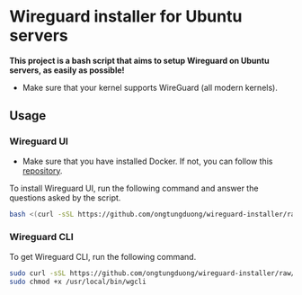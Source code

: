 # Wireguard installer for Ubuntu servers

**This project is a bash script that aims to setup Wireguard on Ubuntu servers, as easily as possible!**

- Make sure that your kernel supports WireGuard (all modern kernels).

## Usage

### Wireguard UI

- Make sure that you have installed Docker. If not, you can follow this [repository](https://github.com/ongtungduong/docker-installer).

To install Wireguard UI, run the following command and answer the questions asked by the script.

```bash
bash <(curl -sSL https://github.com/ongtungduong/wireguard-installer/raw/main/wireguard-ui.sh)
```

### Wireguard CLI

To get Wireguard CLI, run the following command.

```bash
sudo curl -sSL https://github.com/ongtungduong/wireguard-installer/raw/main/wireguard-cli.sh > /usr/local/bin/wgcli
sudo chmod +x /usr/local/bin/wgcli
```
